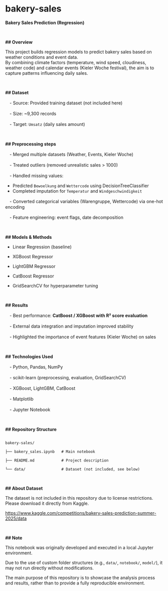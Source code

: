 # bakery-sales

**Bakery Sales Prediction (Regression)**

 <p>&nbsp;</p>

**## Overview**

This project builds regression models to predict bakery sales based on weather conditions and event data.  
By combining climate factors (temperature, wind speed, cloudiness, weather code) and calendar events (Kieler Woche festival), the aim is to capture patterns influencing daily sales.

 <p>&nbsp;</p>

**## Dataset**

　- Source: Provided training dataset (not included here)

　- Size: ~9,300 records

　- Target: `Umsatz` (daily sales amount)

 <p>&nbsp;</p>

**## Preprocessing steps**

　- Merged multiple datasets (Weather, Events, Kieler Woche)

　- Treated outliers (removed unrealistic sales > 1000)

　- Handled missing values:

   - Predicted `Bewoelkung` and `Wettercode` using DecisionTreeClassifier
   - Completed imputation for `Temperatur` and `Windgeschwindigkeit`

　- Converted categorical variables (Warengruppe, Wettercode) via one-hot encoding

　- Feature engineering: event flags, date decomposition

 <p>&nbsp;</p>

**## Models & Methods**

- Linear Regression (baseline)

- XGBoost Regressor

- LightGBM Regressor

- CatBoost Regressor

- GridSearchCV for hyperparameter tuning

 <p>&nbsp;</p>

**## Results**

　- Best performance: **CatBoost / XGBoost with R² score evaluation**

　- External data integration and imputation improved stability

　- Highlighted the importance of event features (Kieler Woche) on sales

 <p>&nbsp;</p>

**## Technologies Used**

　- Python, Pandas, NumPy

　- scikit-learn (preprocessing, evaluation, GridSearchCV)

　- XGBoost, LightGBM, CatBoost

　- Matplotlib

　- Jupyter Notebook

 <p>&nbsp;</p>

**## Repository Structure**

```

bakery-sales/

├── bakery_sales.ipynb   # Main notebook

├── README.md            # Project description

└── data/                # Dataset (not included, see below)

```

<p>&nbsp;</p>

**## About Dataset**

The dataset is not included in this repository due to license restrictions. Please download it directly from Kaggle.

https://www.kaggle.com/competitions/bakery-sales-prediction-summer-2025/data

<p>&nbsp;</p>

**## Note**

This notebook was originally developed and executed in a local Jupyter environment. 

Due to the use of custom folder structures (e.g., `data/`, `notebook/`, `model/`), it may not run directly without modifications.  

The main purpose of this repository is to showcase the analysis process and results, rather than to provide a fully reproducible environment.
